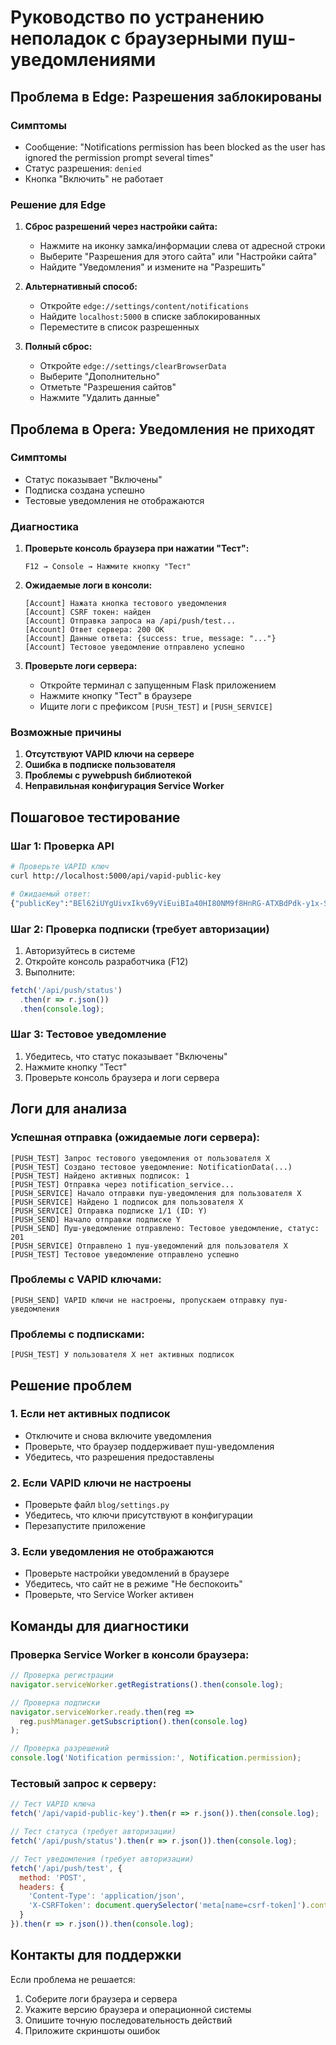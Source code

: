 # Руководство по устранению неполадок с браузерными пуш-уведомлениями

## Проблема в Edge: Разрешения заблокированы

### Симптомы
- Сообщение: "Notifications permission has been blocked as the user has ignored the permission prompt several times"
- Статус разрешения: `denied`
- Кнопка "Включить" не работает

### Решение для Edge

1. **Сброс разрешений через настройки сайта:**
   - Нажмите на иконку замка/информации слева от адресной строки
   - Выберите "Разрешения для этого сайта" или "Настройки сайта"
   - Найдите "Уведомления" и измените на "Разрешить"

2. **Альтернативный способ:**
   - Откройте `edge://settings/content/notifications`
   - Найдите `localhost:5000` в списке заблокированных
   - Переместите в список разрешенных

3. **Полный сброс:**
   - Откройте `edge://settings/clearBrowserData`
   - Выберите "Дополнительно"
   - Отметьте "Разрешения сайтов"
   - Нажмите "Удалить данные"

## Проблема в Opera: Уведомления не приходят

### Симптомы
- Статус показывает "Включены"
- Подписка создана успешно
- Тестовые уведомления не отображаются

### Диагностика

1. **Проверьте консоль браузера при нажатии "Тест":**
   ```
   F12 → Console → Нажмите кнопку "Тест"
   ```

2. **Ожидаемые логи в консоли:**
   ```
   [Account] Нажата кнопка тестового уведомления
   [Account] CSRF токен: найден
   [Account] Отправка запроса на /api/push/test...
   [Account] Ответ сервера: 200 OK
   [Account] Данные ответа: {success: true, message: "..."}
   [Account] Тестовое уведомление отправлено успешно
   ```

3. **Проверьте логи сервера:**
   - Откройте терминал с запущенным Flask приложением
   - Нажмите кнопку "Тест" в браузере
   - Ищите логи с префиксом `[PUSH_TEST]` и `[PUSH_SERVICE]`

### Возможные причины

1. **Отсутствуют VAPID ключи на сервере**
2. **Ошибка в подписке пользователя**
3. **Проблемы с pywebpush библиотекой**
4. **Неправильная конфигурация Service Worker**

## Пошаговое тестирование

### Шаг 1: Проверка API
```bash
# Проверьте VAPID ключ
curl http://localhost:5000/api/vapid-public-key

# Ожидаемый ответ:
{"publicKey":"BEl62iUYgUivxIkv69yViEuiBIa40HI80NM9f8HnRG-ATXBdPdk-y1x-SoPGH6RpgAuSPiMtXVBNWBuUjb3C_XY"}
```

### Шаг 2: Проверка подписки (требует авторизации)
1. Авторизуйтесь в системе
2. Откройте консоль разработчика (F12)
3. Выполните:
```javascript
fetch('/api/push/status')
  .then(r => r.json())
  .then(console.log);
```

### Шаг 3: Тестовое уведомление
1. Убедитесь, что статус показывает "Включены"
2. Нажмите кнопку "Тест"
3. Проверьте консоль браузера и логи сервера

## Логи для анализа

### Успешная отправка (ожидаемые логи сервера):
```
[PUSH_TEST] Запрос тестового уведомления от пользователя X
[PUSH_TEST] Создано тестовое уведомление: NotificationData(...)
[PUSH_TEST] Найдено активных подписок: 1
[PUSH_TEST] Отправка через notification_service...
[PUSH_SERVICE] Начало отправки пуш-уведомления для пользователя X
[PUSH_SERVICE] Найдено 1 подписок для пользователя X
[PUSH_SERVICE] Отправка подписке 1/1 (ID: Y)
[PUSH_SEND] Начало отправки подписке Y
[PUSH_SEND] Пуш-уведомление отправлено: Тестовое уведомление, статус: 201
[PUSH_SERVICE] Отправлено 1 пуш-уведомлений для пользователя X
[PUSH_TEST] Тестовое уведомление отправлено успешно
```

### Проблемы с VAPID ключами:
```
[PUSH_SEND] VAPID ключи не настроены, пропускаем отправку пуш-уведомления
```

### Проблемы с подписками:
```
[PUSH_TEST] У пользователя X нет активных подписок
```

## Решение проблем

### 1. Если нет активных подписок
- Отключите и снова включите уведомления
- Проверьте, что браузер поддерживает пуш-уведомления
- Убедитесь, что разрешения предоставлены

### 2. Если VAPID ключи не настроены
- Проверьте файл `blog/settings.py`
- Убедитесь, что ключи присутствуют в конфигурации
- Перезапустите приложение

### 3. Если уведомления не отображаются
- Проверьте настройки уведомлений в браузере
- Убедитесь, что сайт не в режиме "Не беспокоить"
- Проверьте, что Service Worker активен

## Команды для диагностики

### Проверка Service Worker в консоли браузера:
```javascript
// Проверка регистрации
navigator.serviceWorker.getRegistrations().then(console.log);

// Проверка подписки
navigator.serviceWorker.ready.then(reg =>
  reg.pushManager.getSubscription().then(console.log)
);

// Проверка разрешений
console.log('Notification permission:', Notification.permission);
```

### Тестовый запрос к серверу:
```javascript
// Тест VAPID ключа
fetch('/api/vapid-public-key').then(r => r.json()).then(console.log);

// Тест статуса (требует авторизации)
fetch('/api/push/status').then(r => r.json()).then(console.log);

// Тест уведомления (требует авторизации)
fetch('/api/push/test', {
  method: 'POST',
  headers: {
    'Content-Type': 'application/json',
    'X-CSRFToken': document.querySelector('meta[name=csrf-token]').content
  }
}).then(r => r.json()).then(console.log);
```

## Контакты для поддержки

Если проблема не решается:
1. Соберите логи браузера и сервера
2. Укажите версию браузера и операционной системы
3. Опишите точную последовательность действий
4. Приложите скриншоты ошибок

